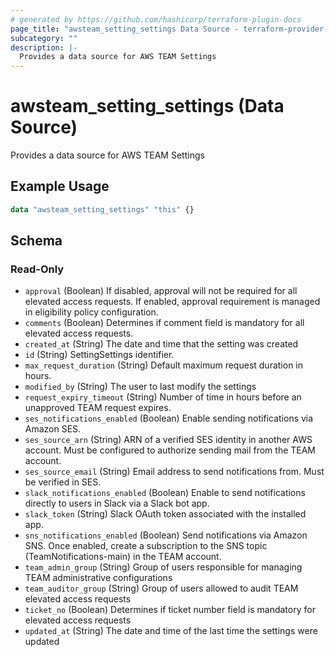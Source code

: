 ```yaml
---
# generated by https://github.com/hashicorp/terraform-plugin-docs
page_title: "awsteam_setting_settings Data Source - terraform-provider-awsteam"
subcategory: ""
description: |-
  Provides a data source for AWS TEAM Settings
---
```


# awsteam_setting_settings (Data Source)

Provides a data source for AWS TEAM Settings

## Example Usage

```terraform
data "awsteam_setting_settings" "this" {}
```

<!-- schema generated by tfplugindocs -->
## Schema

### Read-Only

- `approval` (Boolean) If disabled, approval will not be required for all elevated access requests. If enabled, approval requirement is managed in eligibility policy configuration.
- `comments` (Boolean) Determines if comment field is mandatory for all elevated access requests.
- `created_at` (String) The date and time that the setting was created
- `id` (String) SettingSettings identifier.
- `max_request_duration` (String) Default maximum request duration in hours.
- `modified_by` (String) The user to last modify the settings
- `request_expiry_timeout` (String) Number of time in hours before an unapproved TEAM request expires.
- `ses_notifications_enabled` (Boolean) Enable sending notifications via Amazon SES.
- `ses_source_arn` (String) ARN of a verified SES identity in another AWS account. Must be configured to authorize sending mail from the TEAM account.
- `ses_source_email` (String) Email address to send notifications from. Must be verified in SES.
- `slack_notifications_enabled` (Boolean) Enable to send notifications directly to users in Slack via a Slack bot app.
- `slack_token` (String) Slack OAuth token associated with the installed app.
- `sns_notifications_enabled` (Boolean) Send notifications via Amazon SNS. Once enabled, create a subscription to the SNS topic (TeamNotifications-main) in the TEAM account.
- `team_admin_group` (String) Group of users responsible for managing TEAM administrative configurations
- `team_auditor_group` (String) Group of users allowed to audit TEAM elevated access requests
- `ticket_no` (Boolean) Determines if ticket number field is mandatory for elevated access requests
- `updated_at` (String) The date and time of the last time the settings were updated
